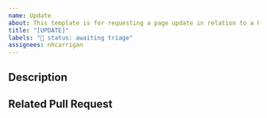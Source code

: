 ```yaml
---
name: Update
about: This template is for requesting a page update in relation to a PR on Becca's repository.
title: "[UPDATE]"
labels: "🚦 status: awaiting triage"
assignees: nhcarrigan
---
```


## Description

<!--What information needs to be updated on the page?-->

## Related Pull Request

<!--Please include a full link to the related Pull Request on Becca's repository-->
